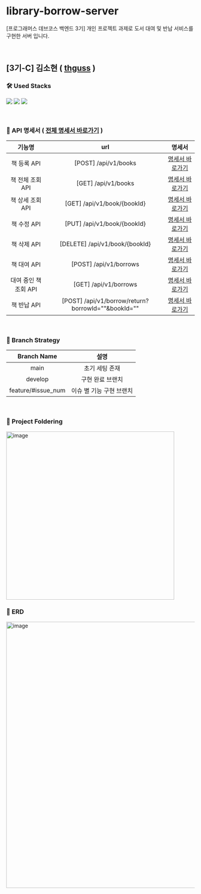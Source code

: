 # library-borrow-server
[프로그래머스 데브코스 백엔드 3기] 개인 프로젝트 과제로 도서 대여 및 반납 서비스를 구현한 서버 입니다.

<br/>

## [3기-C] 김소현 ( [thguss](https://github.com/thguss) )
### 🛠 Used Stacks
![](https://img.shields.io/badge/Java-007396.svg?style=for-the-badge&logo=OpenJDK&logoColor=white)
![](https://img.shields.io/badge/SpringBoot-6DB33F.svg?style=for-the-badge&logo=Spring-Boot&logoColor=white)
![](https://img.shields.io/badge/MySQL-4479A1.svg?style=for-the-badge&logo=MySQL&logoColor=white)
 
 <br/>
 
### 🐾 API 명세서 ( [전체 명세서 바로가기](https://energetic-mimosa-b8e.notion.site/fc9d05f29f2a4c20a7af0d7d56c2e95b?v=2bacf1223cba4ad7bb76fcdbd85a4c4d) )

| 기능명 | url | 명세서 |
| :-----: | :---: | :---: |
| 책 등록 API | [POST] /api/v1/books | [명세서 바로가기](https://energetic-mimosa-b8e.notion.site/API-affe8e000c004f06b06e2f7f5642f5d9) | 
| 책 전체 조회 API | [GET] /api/v1/books | [명세서 바로가기](https://energetic-mimosa-b8e.notion.site/API-8f2b7c02eb0a427d94919187621e9bf6) | 
| 책 상세 조회 API | [GET] /api/v1/book/{bookId} | [명세서 바로가기](https://energetic-mimosa-b8e.notion.site/API-bd1e373b8f6443b4b7ae1f2bb692af1a) |  
| 책 수정 API | [PUT] /api/v1/book/{bookId} | [명세서 바로가기](https://energetic-mimosa-b8e.notion.site/API-dccdd842b8f242468cb0859174ecb347) |  
| 책 삭제 API | [DELETE] /api/v1/book/{bookId} | [명세서 바로가기](https://energetic-mimosa-b8e.notion.site/API-735be36e9a0047c78fbf2a49d4c38e7f) |  
| 책 대여 API | [POST] /api/v1/borrows | [명세서 바로가기](https://energetic-mimosa-b8e.notion.site/API-3cfb9260463040c1bfa69f187c80a361) |  
| 대여 중인 책 조회 API | [GET] /api/v1/borrows | [명세서 바로가기](https://energetic-mimosa-b8e.notion.site/API-1f5cc6108a3e462ca2f0862be508d4f3) |
| 책 반납 API | [POST] /api/v1/borrow/return?borrowId=""&bookId="" | [명세서 바로가기](https://energetic-mimosa-b8e.notion.site/API-e8d40d9f42ca4bbe9e8180be14028b7a) |

<br/>

### 🌿 Branch Strategy

| Branch Name | 설명 |
| :---: | :-----: |
| main | 초기 세팅 존재 |
| develop | 구현 완료 브랜치 |
| feature/#issue_num | 이슈 별 기능 구현 브랜치 |

<br/>

### 📁 Project Foldering

<img width="449" alt="image" src="https://user-images.githubusercontent.com/55437339/205481738-8061b6d2-fb8f-4d56-aaca-72219a5431a5.png">

<br/>

### 🥫 ERD

<img width="711" alt="image" src="https://user-images.githubusercontent.com/55437339/205498657-6a2775df-5b54-47ce-8762-bc668094bc6f.png">

